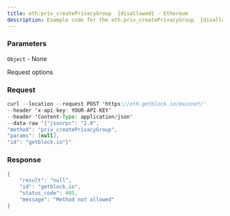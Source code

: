 ```yaml
---
title: eth:priv_createPrivacyGroup  {disallowed} - Ethereum
description: Example code for the eth:priv_createPrivacyGroup  {disallowed} json-rpc method. Сomplete guide on how to use eth:priv_createPrivacyGroup  {disallowed} json-rpc in GetBlock.io Web3 documentation.
---
```


### Parameters


`Object` - None

Request options

### Request

``` java
curl --location --request POST 'https://eth.getblock.io/mainnet/' 
--header 'x-api-key: YOUR-API-KEY' 
--header 'Content-Type: application/json' 
--data-raw '{"jsonrpc": "2.0",
"method": "priv_createPrivacyGroup",
"params": [null],
"id": "getblock.io"}'
```

###  Response

``` java
{
    "result": "null",
    "id": "getblock.io",
    "status_code": 405,
    "message": "Method not allowed"
}
```

